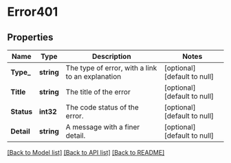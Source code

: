 # Error401

## Properties
Name | Type | Description | Notes
------------ | ------------- | ------------- | -------------
**Type_** | **string** | The type of error, with a link to an explanation | [optional] [default to null]
**Title** | **string** | The title of the error | [optional] [default to null]
**Status** | **int32** | The code status of the error. | [optional] [default to null]
**Detail** | **string** | A message with a finer detail. | [optional] [default to null]

[[Back to Model list]](../README.md#documentation-for-models) [[Back to API list]](../README.md#documentation-for-api-endpoints) [[Back to README]](../README.md)

